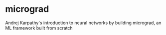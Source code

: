 # micrograd
Andrej Karpathy's introduction to neural networks by building micrograd, an ML framework built from scratch

